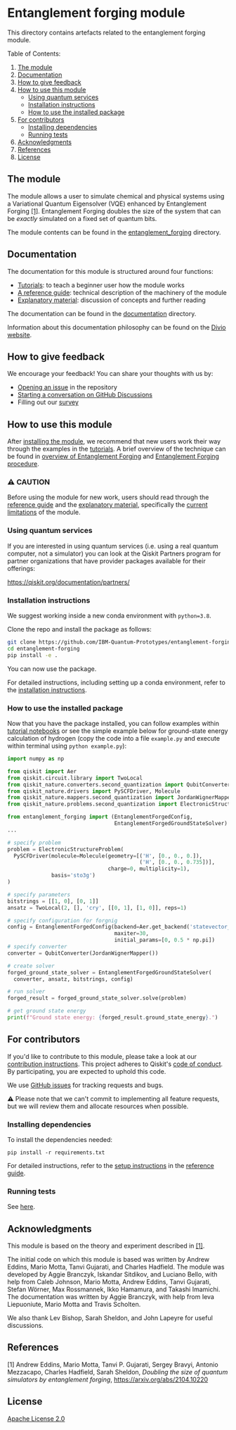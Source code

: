 # Entanglement forging module
This directory contains artefacts related to the entanglement forging module.

Table of Contents:
1. <a href="#the-module">The module</a>
2. <a href="#documentation">Documentation</a>
3. <a href="#how-to-give-feedback">How to give feedback</a>
4. <a href="#how-to-use-this-module">How to use this module</a>
    - <a href="#using-quantum-services">Using quantum services</a>
    - <a href="#installation-instructions">Installation instructions</a>
    - <a href="#how-to-use-the-installed-package">How to use the installed package</a>
5. <a href="#for-contributors">For contributors</a>
    - <a href="#installing-dependencies">Installing dependencies</a>
    - <a href="#running-tests">Running tests</a>
6. <a href="#acknowledgments">Acknowledgments</a>
7. <a href="#references">References</a>
8. <a href="#license">License</a>

## The module
The module allows a user to simulate chemical and physical systems using a Variational Quantum Eigensolver (VQE) enhanced by Entanglement Forging  [[1]](./README.md#references). Entanglement Forging doubles the size of the system that can be *exactly* simulated on a fixed set of quantum bits.

The module contents can be found in the [entanglement_forging](./entanglement_forging/) directory.

## Documentation
The documentation for this module is structured around four functions:
- [Tutorials](./documentation/1-tutorials/): to teach a beginner user how the module works
- [A reference guide](./documentation/2-reference_guide/): technical description of the machinery of the module
- [Explanatory material](./documentation/3-explanatory_material/): discussion of concepts and further reading

The documentation can be found in the [documentation](./documentation/) directory.

Information about this documentation philosophy can be found on the [Divio website](https://documentation.divio.com).

## How to give feedback
We encourage your feedback! You can share your thoughts with us by:
- [Opening an issue](https://github.com/IBM-Quantum-Prototypes/entanglement-forging/issues) in the repository
- [Starting a conversation on GitHub Discussions](https://github.com/IBM-Quantum-Prototypes/entanglement-forging/discussions)
- Filling out our [survey](https://airtable.com/shrFxJXYzjxf5tFvx)

## How to use this module

After [installing the module](./README.md#installation-instructions), we recommend that new users work their way through the examples in the [tutorials](./documentation/1-tutorials/). A brief overview of the technique can be found in [overview of Entanglement Forging](./documentation/3-explanatory_material/explanatory_material.md#overview-of-entanglement-forging) and [Entanglement Forging procedure](./documentation/3-explanatory_material/explanatory_material.md#entanglement-forging-procedure).

### ⚠️ CAUTION

Before using the module for new work, users should read through the [reference guide](./documentation/2-reference_guide/reference_guide.md) and the [explanatory material](./documentation/3-explanatory_material/explanatory_material.md), specifically the [current limitations](./documentation/3-explanatory_material/explanatory_material.md#%EF%B8%8F-current-limitations) of the module.

### Using quantum services

If you are interested in using quantum services (i.e. using a real quantum
computer, not a simulator) you can look at the Qiskit Partners program for
partner organizations that have provider packages available for their offerings:

https://qiskit.org/documentation/partners/

### Installation instructions
We suggest working inside a new conda environment with `python=3.8`.

Clone the repo and install the package as follows:
```bash
git clone https://github.com/IBM-Quantum-Prototypes/entanglement-forging.git
cd entanglement-forging
pip install -e .
```
You can now use the package.

For detailed instructions, including setting up a conda environment, refer to the [installation instructions](./documentation/2-reference_guide/reference_guide.md#installation-instructions).

### How to use the installed package

Now that you have the package installed, you can follow examples within [tutorial notebooks](./documentation/1-tutorials)
or see the simple example below for ground-state energy calculation of hydrogen (copy the code into a file `example.py` and execute within terminal using   `python example.py`):

```python
import numpy as np

from qiskit import Aer
from qiskit.circuit.library import TwoLocal
from qiskit_nature.converters.second_quantization import QubitConverter
from qiskit_nature.drivers import PySCFDriver, Molecule
from qiskit_nature.mappers.second_quantization import JordanWignerMapper
from qiskit_nature.problems.second_quantization import ElectronicStructureProblem

from entanglement_forging import (EntanglementForgedConfig,
                                  EntanglementForgedGroundStateSolver)
...

# specify problem
problem = ElectronicStructureProblem(
  PySCFDriver(molecule=Molecule(geometry=[('H', [0., 0., 0.]),
                                          ('H', [0., 0., 0.735])],
                                charge=0, multiplicity=1),
              basis='sto3g')
)

# specify parameters
bitstrings = [[1, 0], [0, 1]]
ansatz = TwoLocal(2, [], 'cry', [[0, 1], [1, 0]], reps=1)

# specify configuration for forgnig
config = EntanglementForgedConfig(backend=Aer.get_backend('statevector_simulator'),
                                  maxiter=30,
                                  initial_params=[0, 0.5 * np.pi])
# specify converter
converter = QubitConverter(JordanWignerMapper())

# create solver
forged_ground_state_solver = EntanglementForgedGroundStateSolver(
  converter, ansatz, bitstrings, config)

# run solver
forged_result = forged_ground_state_solver.solve(problem)

# get ground state energy
print(f"Ground state energy: {forged_result.ground_state_energy}.")
```

## For contributors

If you'd like to contribute to this module, please take a look at our
[contribution instructions](./documentation/2-reference_guide/reference_guide.md#contribution-guide). This project adheres to Qiskit's [code of conduct](CODE_OF_CONDUCT.md). By participating, you are expected to uphold this code.

We use [GitHub issues](https://github.com/IBM-Quantum-Prototypes/entanglement-forging/issues) for tracking requests and bugs.

⚠️ Please note that we can't commit to implementing all feature requests, but we will review them and allocate resources when possible.

### Installing dependencies

To install the dependencies needed:
```
pip install -r requirements.txt
```
For detailed instructions, refer to the [setup instructions](./documentation/2-reference_guide/reference_guide.md#initial-set-up-and-installing-dependencies) in the [reference guide](./documentation/2-reference_guide/reference_guide.md).

### Running tests

See [here](./documentation/2-reference_guide/reference_guide.md#running-tests).

## Acknowledgments

This module is based on the theory and experiment described in [[1]](./README.md#references).

The initial code on which this module is based was written by Andrew Eddins, Mario Motta, Tanvi Gujarati, and Charles Hadfield. The module was developed by Aggie Branczyk, Iskandar Sitdikov, and Luciano Bello, with help from Caleb Johnson, Mario Motta, Andrew Eddins, Tanvi Gujarati, Stefan Wörner, Max Rossmannek, Ikko Hamamura, and Takashi Imamichi. The documentation was written by Aggie Branczyk, with help from Ieva Liepuoniute, Mario Motta and Travis Scholten.

We also thank Lev Bishop, Sarah Sheldon, and John Lapeyre for useful discussions.

## References
[1] Andrew Eddins, Mario Motta, Tanvi P. Gujarati, Sergey Bravyi, Antonio Mezzacapo, Charles Hadfield, Sarah Sheldon, *Doubling the size of quantum simulators by entanglement forging*, https://arxiv.org/abs/2104.10220

## License

[Apache License 2.0](LICENSE.txt)

